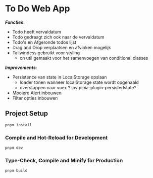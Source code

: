 # To Do Web App

_**Functies**_: 
- Todo heeft vervaldatum
- Todo gedraagt zich ook naar de vervaldatum
- Todo's en Afgeronde todos lijst
- Drag and Drop verplaatsen en afvinken mogelijk
- Tailwindcss gebruikt voor styling
  - cn util gemaakt voor het samenvoegen van conditional classes

**_Improvements_**:
- Persistence van state in LocalStorage opslaan
  - loader tonen wanneer localStorage state wordt opgehaald
  - overstappen naar vuex ? ipv pinia-plugin-persistedstate?
- Mooiere Alert inbouwen
- Filter opties inbouwen


## Project Setup

```sh
pnpm install
```

### Compile and Hot-Reload for Development

```sh
pnpm dev
```

### Type-Check, Compile and Minify for Production

```sh
pnpm build
```
